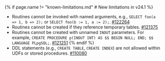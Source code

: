 {% if page.name != "known-limitations.md" # New limitations in v24.1 %}
- Routines cannot be invoked with named arguments, e.g., `SELECT foo(a => 1, b => 2);` or `SELECT foo(b := 1, a := 2);`. [#122264](https://github.com/cockroachdb/cockroach/issues/122264)
- Routines cannot be created if they reference temporary tables. [#121375](https://github.com/cockroachdb/cockroach/issues/121375)
- Routines cannot be created with unnamed `INOUT` parameters. For example, `CREATE PROCEDURE p(INOUT INT) AS $$ BEGIN NULL; END; $$ LANGUAGE PLpgSQL;`. [#121251](https://github.com/cockroachdb/cockroach/issues/121251)
{% endif %}
- DDL statements (e.g., `CREATE TABLE`, `CREATE INDEX`) are not allowed within UDFs or stored procedures. [#110080](https://github.com/cockroachdb/cockroach/issues/110080)
